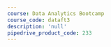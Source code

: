 ```yaml
---
course: Data Analytics Bootcamp
course_code: dataft3
description: 'null'
pipedrive_product_code: 233
---
```


